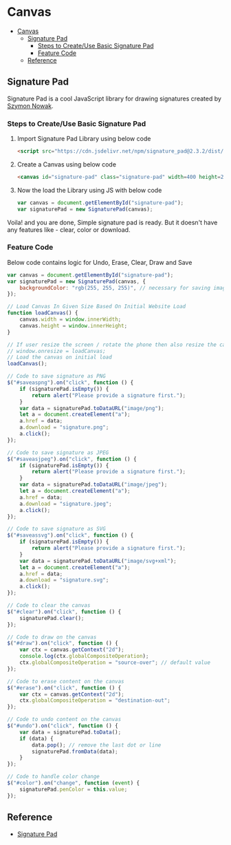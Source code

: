 # Canvas

- [Canvas](#canvas)
  - [Signature Pad](#signature-pad)
    - [Steps to Create/Use Basic Signature Pad](#steps-to-createuse-basic-signature-pad)
    - [Feature Code](#feature-code)
  - [Reference](#reference)

## Signature Pad

Signature Pad is a cool JavaScript library for drawing signatures created by [Szymon Nowak](https://github.com/szimek).

### Steps to Create/Use Basic Signature Pad

1. Import Signature Pad Library using below code

    ```html
    <script src="https://cdn.jsdelivr.net/npm/signature_pad@2.3.2/dist/signature_pad.min.js"></script>
    ```

2. Create a Canvas using below code

    ```html
    <canvas id="signature-pad" class="signature-pad" width=400 height=200></canvas>
    ```

3. Now the load the Library using JS with below code

    ```javascript
    var canvas = document.getElementById("signature-pad");
    var signaturePad = new SignaturePad(canvas);
    ```

Voila! and you are done, Simple signature pad is ready. But it doesn't have any features like - clear, color or download.

### Feature Code

Below code contains logic for Undo, Erase, Clear, Draw and Save

```javascript
var canvas = document.getElementById("signature-pad");
var signaturePad = new SignaturePad(canvas, {
    backgroundColor: "rgb(255, 255, 255)", // necessary for saving image as JPEG; can be removed is only saving as PNG or SVG
});

// Load Canvas In Given Size Based On Initial Website Load
function loadCanvas() {
    canvas.width = window.innerWidth;
    canvas.height = window.innerHeight;
}

// If user resize the screen / rotate the phone then also resize the canvas
// window.onresize = loadCanvas;
// Load the canvas on initial load
loadCanvas();

// Code to save signature as PNG
$("#saveaspng").on("click", function () {
    if (signaturePad.isEmpty()) {
        return alert("Please provide a signature first.");
    }
    var data = signaturePad.toDataURL("image/png");
    let a = document.createElement("a");
    a.href = data;
    a.download = "signature.png";
    a.click();
});

// Code to save signature as JPEG
$("#saveasjpeg").on("click", function () {
    if (signaturePad.isEmpty()) {
        return alert("Please provide a signature first.");
    }
    var data = signaturePad.toDataURL("image/jpeg");
    let a = document.createElement("a");
    a.href = data;
    a.download = "signature.jpeg";
    a.click();
});

// Code to save signature as SVG
$("#saveassvg").on("click", function () {
    if (signaturePad.isEmpty()) {
        return alert("Please provide a signature first.");
    }
    var data = signaturePad.toDataURL("image/svg+xml");
    let a = document.createElement("a");
    a.href = data;
    a.download = "signature.svg";
    a.click();
});

// Code to clear the canvas
$("#clear").on("click", function () {
    signaturePad.clear();
});

// Code to draw on the canvas
$("#draw").on("click", function () {
    var ctx = canvas.getContext("2d");
    console.log(ctx.globalCompositeOperation);
    ctx.globalCompositeOperation = "source-over"; // default value
});

// Code to erase content on the canvas
$("#erase").on("click", function () {
    var ctx = canvas.getContext("2d");
    ctx.globalCompositeOperation = "destination-out";
});

// Code to undo content on the canvas
$("#undo").on("click", function () {
    var data = signaturePad.toData();
    if (data) {
        data.pop(); // remove the last dot or line
        signaturePad.fromData(data);
    }
});

// Code to handle color change
$("#color").on("change", function (event) {
    signaturePad.penColor = this.value;
});
```

## Reference

- [Signature Pad](https://github.com/szimek/signature_pad)
